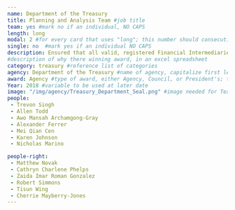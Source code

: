 ```yaml
---
name: Department of the Treasury
title: Planning and Analysis Team #job title
team: yes #mark no if an individual, NO CAPS
length: long
modal: 2 #for every card that uses "long"; this number should consecutively increase and never be the same
single: no  #mark yes if an individual NO CAPS
description: Ensured that all valid, registered Financial Intermediaries met their Foreign Account Tax Compliance Act (FATCA) Reporting obligations and updated FATCA registration system to provide new functions, capabilities, and process improvements. The team’s work allows for more cost effective analysis of data.
#description of why there winning award, in an excel spreadsheet
category: treasury #reference list of categories
agency: Department of the Treasury #name of agency, capitalize first letter of each name
award: Agency #type of award, either Agency, Council, or President's; this is case sensitive so make sure to match the options listed exactly. This section generates the format of the card
Year: 2018 #variable to be used at later date
image: "/img/agency/Treasury_Department_Seal.png" #image needed for Team award (agency seal) and President's award (headshot); leave empty if and individual Agency award
people:
 - Trevon Singh
 - Allen Todd
 - Awo Mansah Archamgong-Gray
 - Alexander Ferrer
 - Mei Qian Cen
 - Karen Johnson
 - Nicholas Marino

people-right:
 - Matthew Novak
 - Cathryn Charlene Phelps
 - Zaida Imar Roman Gonzalez
 - Robert Simmons
 - Tisun Wing
 - Cherrie Mayberry-Jones
---
```

